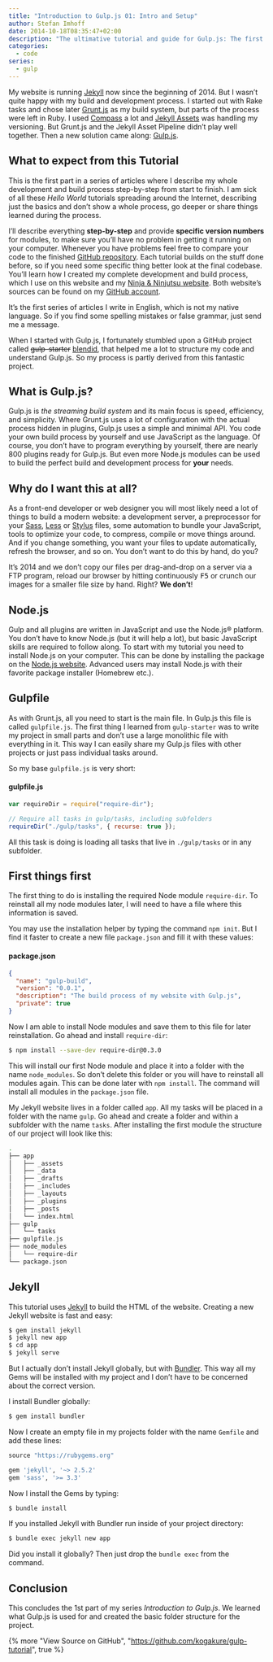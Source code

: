 ```yaml
---
title: "Introduction to Gulp.js 01: Intro and Setup"
author: Stefan Imhoff
date: 2014-10-18T08:35:47+02:00
description: "The ultimative tutorial and guide for Gulp.js: The first part of my series on Gulp.js. What is Gulp.js? Why to use it? And how to install Gulp and Jekyll."
categories:
  - code
series:
  - gulp
---
```


My website is running [Jekyll](https://jekyllrb.com/) now since the beginning of 2014. But I wasn’t quite happy with my build and development process. I started out with Rake tasks and chose later [Grunt.js](https://gruntjs.com/) as my build system, but parts of the process were left in Ruby. I used [Compass](http://compass-style.org/) a lot and [Jekyll Assets](http://ixti.net/jekyll-assets/) was handling my versioning. But Grunt.js and the Jekyll Asset Pipeline didn’t play well together. Then a new solution came along: [Gulp.js](https://gulpjs.com/).

## What to expect from this Tutorial

This is the first part in a series of articles where I describe my whole development and build process step-by-step from start to finish. I am sick of all these _Hello World_ tutorials spreading around the Internet, describing just the basics and don’t show a whole process, go deeper or share things learned during the process.

I’ll describe everything **step-by-step** and provide **specific version numbers** for modules, to make sure you’ll have no problem in getting it running on your computer. Whenever you have problems feel free to compare your code to the finished [GitHub repository](https://github.com/kogakure/gulp-tutorial). Each tutorial builds on the stuff done before, so if you need some specific thing better look at the final codebase. You’ll learn how I created my complete development and build process, which I use on this website and my [Ninja & Ninjutsu website](https://www.kogakure.de). Both website’s sources can be found on my [GitHub account](https://github.com/kogakure).

It’s the first series of articles I write in English, which is not my native language. So if you find some spelling mistakes or false grammar, just send me a message.

When I started with Gulp.js, I fortunately stumbled upon a GitHub project called <del>gulp-starter</del> <ins>[blendid](https://github.com/vigetlabs/blendid)</ins>, that helped me a lot to structure my code and understand Gulp.js. So my process is partly derived from this fantastic project.

## What is Gulp.js?

Gulp.js is _the streaming build system_ and its main focus is speed, efficiency, and simplicity. Where Grunt.js uses a lot of configuration with the actual process hidden in plugins, Gulp.js uses a simple and minimal API. You code your own build process by yourself and use JavaScript as the language. Of course, you don’t have to program everything by yourself, there are nearly 800 plugins ready for Gulp.js. But even more Node.js modules can be used to build the perfect build and development process for **your** needs.

## Why do I want this at all?

As a front-end developer or web designer you will most likely need a lot of things to build a modern website: a development server, a preprocessor for your [Sass](http://sass-lang.com/), [Less](http://lesscss.org/) or [Stylus](http://learnboost.github.io/stylus/) files, some automation to bundle your JavaScript, tools to optimize your code, to compress, compile or move things around. And if you change something, you want your files to update automatically, refresh the browser, and so on. You don’t want to do this by hand, do you?

It’s 2014 and we don’t copy our files per drag-and-drop on a server via a FTP program, reload our browser by hitting continuously <kbd>F5</kbd> or crunch our images for a smaller file size by hand. Right? **We don’t**!

## Node.js

Gulp and all plugins are written in JavaScript and use the Node.js® platform. You don’t have to know Node.js (but it will help a lot), but basic JavaScript skills are required to follow along. To start with my tutorial you need to install Node.js on your computer. This can be done by installing the package on the [Node.js website](https://nodejs.org/). Advanced users may install Node.js with their favorite package installer (Homebrew etc.).

## Gulpfile

As with Grunt.js, all you need to start is the main file. In Gulp.js this file is called `gulpfile.js`. The first thing I learned from `gulp-starter` was to write my project in small parts and don’t use a large monolithic file with everything in it. This way I can easily share my Gulp.js files with other projects or just pass individual tasks around.

So my base `gulpfile.js` is very short:

#### gulpfile.js

```javascript
var requireDir = require("require-dir");

// Require all tasks in gulp/tasks, including subfolders
requireDir("./gulp/tasks", { recurse: true });
```

All this task is doing is loading all tasks that live in `./gulp/tasks` or in any subfolder.

## First things first

The first thing to do is installing the required Node module `require-dir`. To reinstall all my node modules later, I will need to have a file where this information is saved.

You may use the installation helper by typing the command `npm init`. But I find it faster to create a new file `package.json` and fill it with these values:

#### package.json

```json
{
  "name": "gulp-build",
  "version": "0.0.1",
  "description": "The build process of my website with Gulp.js",
  "private": true
}
```

Now I am able to install Node modules and save them to this file for later reinstallation. Go ahead and install `require-dir`:

```bash
$ npm install --save-dev require-dir@0.3.0
```

This will install our first Node module and place it into a folder with the name `node_modules`. So don’t delete this folder or you will have to reinstall all modules again. This can be done later with `npm install`. The command will install all modules in the `package.json` file.

My Jekyll website lives in a folder called `app`. All my tasks will be placed in a folder with the name `gulp`. Go ahead and create a folder and within a subfolder with the name `tasks`. After installing the first module the structure of our project will look like this:

```bash
.
├── app
│   ├── _assets
│   ├── _data
│   ├── _drafts
│   ├── _includes
│   ├── _layouts
│   ├── _plugins
│   ├── _posts
│   └── index.html
├── gulp
│   └── tasks
├── gulpfile.js
├── node_modules
│   └── require-dir
└── package.json
```

## Jekyll

This tutorial uses [Jekyll](https://jekyllrb.com/) to build the HTML of the website. Creating a new Jekyll website is fast and easy:

```bash
$ gem install jekyll
$ jekyll new app
$ cd app
$ jekyll serve
```

But I actually don’t install Jekyll globally, but with [Bundler](https://bundler.io/). This way all my Gems will be installed with my project and I don’t have to be concerned about the correct version.

I install Bundler globally:

```bash
$ gem install bundler
```

Now I create an empty file in my projects folder with the name `Gemfile` and add these lines:

```ruby
source "https://rubygems.org"

gem 'jekyll', '~> 2.5.2'
gem 'sass', '>= 3.3'
```

Now I install the Gems by typing:

```bash
$ bundle install
```

If you installed Jekyll with Bundler run inside of your project directory:

```bash
$ bundle exec jekyll new app
```

Did you install it globally? Then just drop the `bundle exec` from the command.

## Conclusion

This concludes the 1st part of my series _Introduction to Gulp.js_. We learned what Gulp.js is used for and created the basic folder structure for the project.

{% more "View Source on GitHub", "https://github.com/kogakure/gulp-tutorial", true %}
